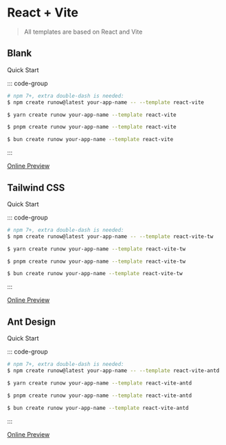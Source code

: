 # React + Vite

> All templates are based on React and Vite


## Blank

<LogoBadge name="react" /> <LogoBadge name="vite" /> <LogoBadge name="ts" />

Quick Start

::: code-group

```bash [npm]
# npm 7+, extra double-dash is needed:
$ npm create runow@latest your-app-name -- --template react-vite
```

```bash [yarn]
$ yarn create runow your-app-name --template react-vite
```

```bash [pnpm]
$ pnpm create runow your-app-name --template react-vite
```

```bash [bun]
$ bun create runow your-app-name --template react-vite
```

:::

[Online Preview](https://react-vite.runow.dev/)


## Tailwind CSS

<LogoBadge name="react" /> <LogoBadge name="vite" /> <LogoBadge name="tailwindcss" /> <LogoBadge name="ts" />

Quick Start

::: code-group

```bash [npm]
# npm 7+, extra double-dash is needed:
$ npm create runow@latest your-app-name -- --template react-vite-tw
```

```bash [yarn]
$ yarn create runow your-app-name --template react-vite-tw
```

```bash [pnpm]
$ pnpm create runow your-app-name --template react-vite-tw
```

```bash [bun]
$ bun create runow your-app-name --template react-vite-tw
```

:::

[Online Preview](https://react-vite-tw.runow.dev/)



## Ant Design

<LogoBadge name="react" /> <LogoBadge name="vite" /> <LogoBadge name="antd" /> <LogoBadge name="react-router" /> <LogoBadge name="lucide" /> <LogoBadge name="ts" />

Quick Start

::: code-group

```bash [npm]
# npm 7+, extra double-dash is needed:
$ npm create runow@latest your-app-name -- --template react-vite-antd
```

```bash [yarn]
$ yarn create runow your-app-name --template react-vite-antd
```

```bash [pnpm]
$ pnpm create runow your-app-name --template react-vite-antd
```

```bash [bun]
$ bun create runow your-app-name --template react-vite-antd
```

:::

[Online Preview](https://react-vite-antd.runow.dev/)
